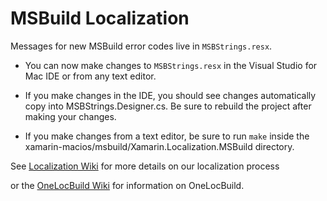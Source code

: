 # MSBuild Localization

Messages for new MSBuild error codes live in `MSBStrings.resx`.

* You can now make changes to `MSBStrings.resx` in the Visual Studio for Mac IDE or from any text editor.

* If you make changes in the IDE, you should see changes automatically copy into MSBStrings.Designer.cs. Be sure to rebuild the project after making your changes.

* If you make changes from a text editor, be sure to run `make` inside the xamarin-macios/msbuild/Xamarin.Localization.MSBuild directory.

See [Localization Wiki][Localization-wiki] for more details on our localization process

or the [OneLocBuild Wiki][OneLocBuild-wiki] for information on OneLocBuild.

[Localization-wiki]: https://github.com/xamarin/maccore/wiki/Localization
[OneLocBuild-wiki]: https://ceapex.visualstudio.com/CEINTL/_wiki/wikis/CEINTL.wiki/107/Localization-with-OneLocBuild-Task
